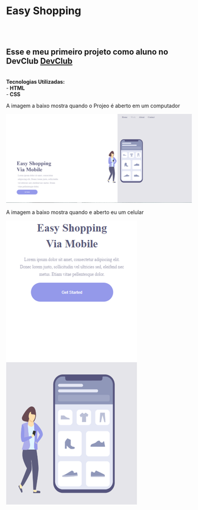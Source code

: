 <h1> Easy Shopping </h1>
<br>
<br>
<h2>Esse e meu primeiro projeto como aluno no DevClub <a href="https://aulas.devclub.com.br/m/home">DevClub</a></h2>
<br>
<b>Tecnologias Utilizadas:</b>
<br>
-<b> HTML</b>
<br>
-<b> CSS</b>
<p>A imagem a baixo mostra quando o Projeo é aberto em um computador</p>

<img src="https://github.com/Eduardo-Almeida-J/Primeiro-projeto/blob/main/assends/img%20pc.PNG?raw=true"/>
<br>
<p>A imagem a baixo mostra quando e aberto eu um celular</p>
<img src="https://github.com/Eduardo-Almeida-J/Primeiro-projeto/blob/main/assends/img%20celular.PNG?raw=true"/>
